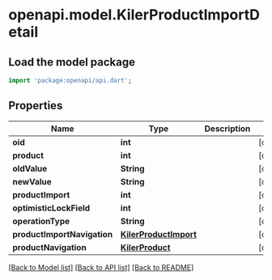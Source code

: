 # openapi.model.KilerProductImportDetail

## Load the model package
```dart
import 'package:openapi/api.dart';
```

## Properties
Name | Type | Description | Notes
------------ | ------------- | ------------- | -------------
**oid** | **int** |  | [optional] 
**product** | **int** |  | [optional] 
**oldValue** | **String** |  | [optional] 
**newValue** | **String** |  | [optional] 
**productImport** | **int** |  | [optional] 
**optimisticLockField** | **int** |  | [optional] 
**operationType** | **String** |  | [optional] 
**productImportNavigation** | [**KilerProductImport**](KilerProductImport.md) |  | [optional] 
**productNavigation** | [**KilerProduct**](KilerProduct.md) |  | [optional] 

[[Back to Model list]](../README.md#documentation-for-models) [[Back to API list]](../README.md#documentation-for-api-endpoints) [[Back to README]](../README.md)


